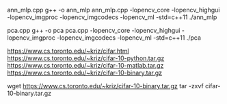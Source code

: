 
ann_mlp.cpp
g++ -o ann_mlp ann_mlp.cpp -lopencv_core -lopencv_highgui -lopencv_imgproc -lopencv_imgcodecs -lopencv_ml -std=c++11
./ann_mlp


pca.cpp
g++ -o pca pca.cpp -lopencv_core -lopencv_highgui -lopencv_imgproc -lopencv_imgcodecs -lopencv_ml -std=c++11
./pca


https://www.cs.toronto.edu/~kriz/cifar.html
https://www.cs.toronto.edu/~kriz/cifar-10-python.tar.gz
https://www.cs.toronto.edu/~kriz/cifar-10-matlab.tar.gz
https://www.cs.toronto.edu/~kriz/cifar-10-binary.tar.gz

wget https://www.cs.toronto.edu/~kriz/cifar-10-binary.tar.gz
tar -zxvf cifar-10-binary.tar.gz


